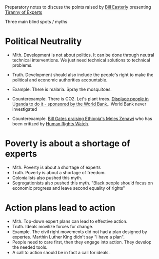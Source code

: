 Preparatory notes to discuss the points raised by [Bill Easterly](http://williameasterly.org/) presenting [Tiranny of Experts](https://www.youtube.com/watch?v=GEFEmwp7NO8)

Three main blind spots / myths

# Political Neutrality 
  * Mith. Development is not about politics. It can be done through neutral
  technical interventions. We just need technical solutions to
  technical problems. 
  * Truth. Development should also include the
   people's right to make the political and economic authorities
   accountable.
  * Example: There is malaria. Spray the mosquitoes.
  * Counterexample. There is CO2. Let's plant trees. [Displace people
  in Uganda to do
  it - sponsored by the World Bank.](http://www.theguardian.com/environment/2011/sep/22/uganda-farmer-land-gave-me-everything). 
  World Bank never investigated

  * Counterexample. [Bill Gates praising Ethiopia's Meles
   Zenawi](http://hornaffairs.com/en/2012/05/10/bill-gates-writes-praising-ethiopias-leadership-and-progress/)
   who has been critized by [Human Rights
   Watch](https://en.wikipedia.org/wiki/Meles_Zenawi#Criticism_and_scandals). 
  
# Poverty is about a shortage of experts 
  * Mith. Poverty is about a shortage of experts 
  * Truth. Poverty is about a shortage of freedom.
  * Colonialists also pushed this myth.
  * Segregationists also pushed this myth. "Black people should focus
  on economic progress and leave second equality of rights"

# Action plans lead to action
  * Mith. Top-down expert plans can lead to effective action.
  * Truth. Ideals movilize forces for change. 
  * Example. The civil right movements did not had a plan designed by
  expertes. Marthin Luther King didn't say "I have a plan".
  * People need to care first, then they engage into action. They
  develop the needed tools. 
  * A call to action should be in fact a call for ideals.